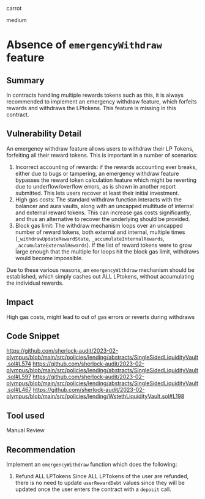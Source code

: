 carrot

medium

# Absence of `emergencyWithdraw` feature

## Summary
In contracts handling multiple rewards tokens such as this, it is always recommended to implement an emergency withdraw feature, which forfeits rewards and withdraws the LPtokens. This feature is missing in this contract.
## Vulnerability Detail
An emergency withdraw feature allows users to withdraw their LP Tokens, forfeiting all their reward tokens. This is important in a number of scenarios:
1. Incorrect accounting of rewards: if the rewards accounting ever breaks, either due to bugs or tampering, an emergency withdraw feature bypasses the reward token calculation feature which might be reverting due to underflow/overflow errors, as is shown in another report submitted. This lets users recover at least their initial investment.
2. High gas costs: The standard withdraw function interacts with the balancer and aura vaults, along with an uncapped multitude of internal and external reward tokens. This can increase gas costs significantly, and thus an alternative to recover the underlying should be provided.
3. Block gas limit: The withdraw mechanism loops over an uncapped number of reward tokens, both external and internal, multiple times (`_withdrawUpdateRewardState`, `_accumulateInternalRewards`, `_accumulateExternalRewards`). 
If the list of reward tokens were to grow large enough that the multiple for loops hit the block gas limit, withdraws would become impossible.

Due to these various reasons, an `emergencyWithdraw` mechanism should be established, which simply cashes out ALL LPtokens, without accumulating the individual rewards.
## Impact
High gas costs, might lead to out of gas errors or reverts during withdraws
## Code Snippet
https://github.com/sherlock-audit/2023-02-olympus/blob/main/src/policies/lending/abstracts/SingleSidedLiquidityVault.sol#L574
https://github.com/sherlock-audit/2023-02-olympus/blob/main/src/policies/lending/abstracts/SingleSidedLiquidityVault.sol#L597
https://github.com/sherlock-audit/2023-02-olympus/blob/main/src/policies/lending/abstracts/SingleSidedLiquidityVault.sol#L467
https://github.com/sherlock-audit/2023-02-olympus/blob/main/src/policies/lending/WstethLiquidityVault.sol#L198
## Tool used

Manual Review

## Recommendation
Implement an `emergencyWithdraw` function which does the following:
1. Refund ALL LPTokens
Since ALL LPTokens of the user are refunded, there is no need to update `userRewardDebt` values since they will be updated once the user enters the contract with a `deposit` call.